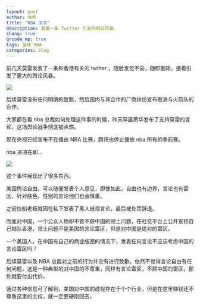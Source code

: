 ```yaml
---
layout: post
author: 咕咚
title: "NBA 凉凉"
description: 莫雷一条 Twitter 引发的舆论风暴。
shang: true
qrcode_mp: true
tags: 篮球 NBA
categories: blog 
---
```


前几天莫雷发表了一条和香港有关的 twitter ，随后发觉不妥，随即删除，接着引发了更大的舆论风暴。

![](https://i.loli.net/2019/10/09/EWOwIr7Heyoh6PY.jpg)

后续莫雷没有任何明确的致歉，然后国内与其合作的厂商纷纷宣布取消与火箭队的合作。

大家都在看 nba 总裁如何处理这件事的时候，昨天早晨萧华发布了支持莫雷的言论，这场舆论战争彻底被点燃。

现在央视已经宣布不在播出 NBA 比赛，腾讯也停止播放 nba 所有的季前赛。

nba 凉凉在即…

![](https://i.loli.net/2019/10/09/tFuoaSmg79brYpZ.jpg)

这个事件展现出了很多东西。

美国舆论自由，可以随便发表个人意见，即使如此，自由也有边界，言论也有雷区，针对肤色、性别的言论他们也会慎重。

之前快船老板就因在私下发表了黑人歧视言论，最后被处罚辞退。

而面对中国，一个公众人物却不管不顾中国的领土问题，在社交平台上公开宣扬自己站队香港，领土问题不是美国的言论雷区，但是对中国是绝对的雷区。

一个美国人，在中国有自己的商业版图的情况下，发表任何言论不应该考虑中国的言论雷区吗？

后续莫雷以及 NBA 总裁对之前的行为并没有进行致歉，依然不觉得言论自由有任何问题，这是一种典型的对中国的不尊重，同样有言论雷区，不顾中国的雷区，那你就要付出代价。

通过各种信息可了解到，美国对中国的歧视存在于个个行业，但是在这里赚钱还不尊重这里的主权，就一定要硬刚回去。



